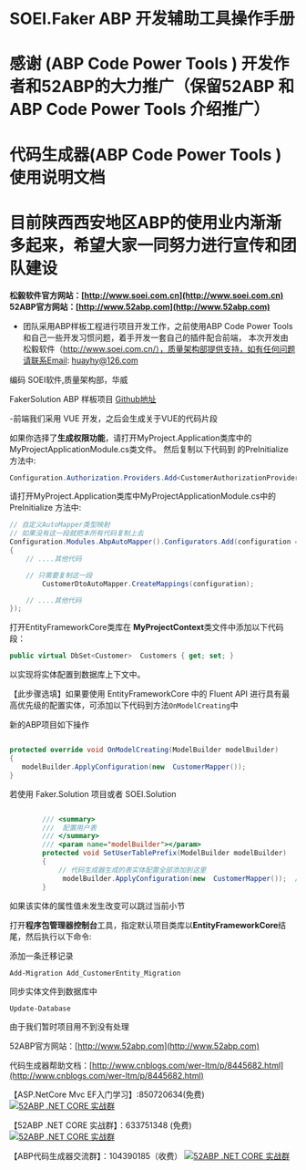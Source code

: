 

# SOEI.Faker ABP 开发辅助工具操作手册
# 感谢 (ABP Code Power Tools ) 开发作者和52ABP的大力推广（保留52ABP 和 ABP Code Power Tools 介绍推广）
# 代码生成器(ABP Code Power Tools )使用说明文档
# 目前陕西西安地区ABP的使用业内渐渐多起来，希望大家一同努力进行宣传和团队建设

**松毅软件官方网站：[http://www.soei.com.cn](http://www.soei.com.cn)**
**52ABP官方网站：[http://www.52abp.com](http://www.52abp.com)**


- 团队采用ABP样板工程进行项目开发工作，之前使用ABP Code Power Tools和自己一些开发习惯问题，着手开发一套自己的插件配合前端，
本次开发由 松毅软件（http://www.soei.com.cn/），质量架构部提供支持，如有任何问题请联系Email:  huayhy@126.com

编码 SOEI软件,质量架构部，华威

FakerSolution  ABP 样板项目 [Github地址](https://github.com/huayhy/FakerSolution)



-前端我们采用 VUE 开发，之后会生成关于VUE的代码片段



如果你选择了**生成权限功能**，请打开MyProject.Application类库中的MyProjectApplicationModule.cs类文件。
然后复制以下代码到 的PreInitialize 方法中:

```csharp
Configuration.Authorization.Providers.Add<CustomerAuthorizationProvider>();

```


 

请打开MyProject.Application类库中MyProjectApplicationModule.cs中的 PreInitialize 方法中:

```csharp
// 自定义AutoMapper类型映射
// 如果没有这一段就把本所有代码复制上去
Configuration.Modules.AbpAutoMapper().Configurators.Add(configuration =>
{
    // ....其他代码

    // 只需要复制这一段
        CustomerDtoAutoMapper.CreateMappings(configuration);

    // ....其他代码
});

```

打开EntityFrameworkCore类库在 **MyProjectContext**类文件中添加以下代码段：

```csharp
public virtual DbSet<Customer>  Customers { get; set; }

 ```
以实现将实体配置到数据库上下文中。
 
【此步骤选填】如果要使用 EntityFrameworkCore 中的 Fluent API 进行具有最高优先级的配置实体，可添加以下代码到方法```OnModelCreating```中

新的ABP项目如下操作

```csharp 

protected override void OnModelCreating(ModelBuilder modelBuilder)
{
   modelBuilder.ApplyConfiguration(new  CustomerMapper());
}

```
若使用 Faker.Solution 项目或者 SOEI.Solution 

```csharp 

        /// <summary>
        ///  配置用户表
        /// </summary>
        /// <param name="modelBuilder"></param>
        protected void SetUserTablePrefix(ModelBuilder modelBuilder)
        {
            // 代码生成器生成的表实体配置全部添加到这里
             modelBuilder.ApplyConfiguration(new  CustomerMapper());  // 请将代码配置到这里 
        }

```



如果该实体的属性值未发生改变可以跳过当前小节

打开**程序包管理器控制台**工具，指定默认项目类库以**EntityFrameworkCore**结尾，然后执行以下命令:

添加一条迁移记录

```
Add-Migration Add_CustomerEntity_Migration
```

同步实体文件到数据库中
```
Update-Database
```

由于我们暂时项目用不到没有处理









52ABP官方网站：[http://www.52abp.com](http://www.52abp.com)

代码生成器帮助文档：[http://www.cnblogs.com/wer-ltm/p/8445682.html](http://www.cnblogs.com/wer-ltm/p/8445682.html)


【ASP.NetCore Mvc EF入门学习】:850720634(免费)
[![52ABP .NET CORE 实战群](http://pub.idqqimg.com/wpa/images/group.png)](https://jq.qq.com/?_wv=1027&k=5GbjOD9) 

【52ABP .NET CORE 实战群】：633751348 (免费)
[![52ABP .NET CORE 实战群](http://pub.idqqimg.com/wpa/images/group.png)](https://jq.qq.com/?_wv=1027&k=5pWtBvu)

【ABP代码生成器交流群】：104390185（收费）
[![52ABP .NET CORE 实战群](http://pub.idqqimg.com/wpa/images/group.png)](http://shang.qq.com/wpa/qunwpa?idkey=3f301fa3101d3201c391aba77803b523fcc53e59d0c68e6eeb9a79336c366d92)

